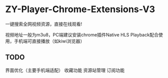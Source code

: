 # ZY-Player-Chrome-Extensions-V3

一键搜索全网视频资源，直接在线观看!

视频地址一般为m3u8，PC端建议安装chrome插件Native HLS Playback配合使用，手机端可直接播放（如kiwi浏览器）

## TODO

界面优化（主要手机端适配）
收藏功能
资源站管理
订阅功能
